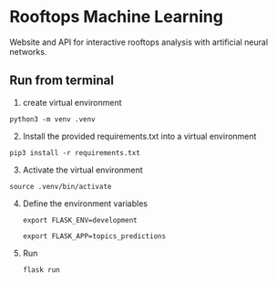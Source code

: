 # Rooftops Machine Learning

Website and API for interactive rooftops analysis with artificial neural networks.

## Run from terminal

1. create virtual environment 

`python3 -m venv .venv`

2. Install the provided requirements.txt into a virtual environment 

`pip3 install -r requirements.txt`

3. Activate the virtual environment

`source .venv/bin/activate`

4. Define the environment variables

    `export FLASK_ENV=development`

    `export FLASK_APP=topics_predictions`
4. Run 

    `flask run`

